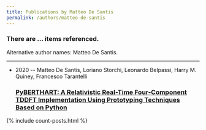 ```yaml
---
title: Publications by Matteo De Santis
permalink: /authors/matteo-de-santis
---
```


<h3 id="number-posts">There are ... items referenced.</h3>
<p id='info-authors'>Alternative author names: Matteo De Santis.</p>
<hr />
<ul class="post-list">
<li><span class='post-meta'>2020 -- Matteo De Santis, Loriano Storchi, Leonardo Belpassi, Harry M. Quiney, Francesco Tarantelli</span><h3><a class='post-link' href="{{ site.baseurl }}/pyberthart-a-relativistic-real-time-four-component-tddft-implementation-using-prototyping-techniques-based-on-python">PyBERTHART: A Relativistic Real-Time Four-Component TDDFT Implementation Using Prototyping Techniques Based on Python</a></h3></li>

</ul>
{% include count-posts.html %}
